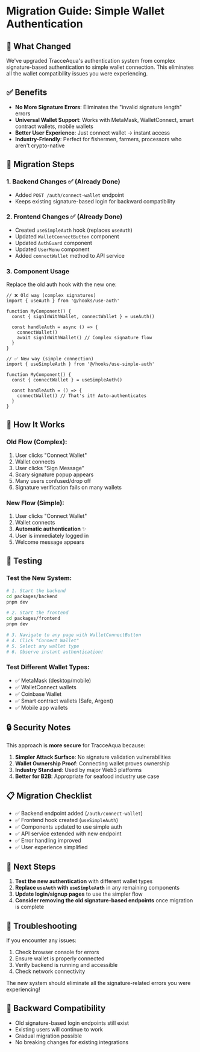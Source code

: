 # Migration Guide: Simple Wallet Authentication

## 🎯 What Changed

We've upgraded TracceAqua's authentication system from complex signature-based authentication to simple wallet connection. This eliminates all the wallet compatibility issues you were experiencing.

## ✅ Benefits

- **No More Signature Errors**: Eliminates the "invalid signature length" errors
- **Universal Wallet Support**: Works with MetaMask, WalletConnect, smart contract wallets, mobile wallets
- **Better User Experience**: Just connect wallet → instant access
- **Industry-Friendly**: Perfect for fishermen, farmers, processors who aren't crypto-native

## 🔄 Migration Steps

### 1. Backend Changes ✅ (Already Done)
- Added `POST /auth/connect-wallet` endpoint
- Keeps existing signature-based login for backward compatibility

### 2. Frontend Changes ✅ (Already Done)
- Created `useSimpleAuth` hook (replaces `useAuth`)
- Updated `WalletConnectButton` component
- Updated `AuthGuard` component  
- Updated `UserMenu` component
- Added `connectWallet` method to API service

### 3. Component Usage

Replace the old auth hook with the new one:

```tsx
// ❌ Old way (complex signatures)
import { useAuth } from '@/hooks/use-auth'

function MyComponent() {
  const { signInWithWallet, connectWallet } = useAuth()
  
  const handleAuth = async () => {
    connectWallet()
    await signInWithWallet() // Complex signature flow
  }
}

// ✅ New way (simple connection)
import { useSimpleAuth } from '@/hooks/use-simple-auth'

function MyComponent() {
  const { connectWallet } = useSimpleAuth()
  
  const handleAuth = () => {
    connectWallet() // That's it! Auto-authenticates
  }
}
```

## 🚀 How It Works

### Old Flow (Complex):
1. User clicks "Connect Wallet"
2. Wallet connects
3. User clicks "Sign Message"
4. Scary signature popup appears
5. Many users confused/drop off
6. Signature verification fails on many wallets

### New Flow (Simple):
1. User clicks "Connect Wallet"  
2. Wallet connects
3. **Automatic authentication** ✨
4. User is immediately logged in
5. Welcome message appears

## 🧪 Testing

### Test the New System:
```bash
# 1. Start the backend
cd packages/backend
pnpm dev

# 2. Start the frontend  
cd packages/frontend
pnpm dev

# 3. Navigate to any page with WalletConnectButton
# 4. Click "Connect Wallet"
# 5. Select any wallet type
# 6. Observe instant authentication!
```

### Test Different Wallet Types:
- ✅ MetaMask (desktop/mobile)
- ✅ WalletConnect wallets  
- ✅ Coinbase Wallet
- ✅ Smart contract wallets (Safe, Argent)
- ✅ Mobile app wallets

## 🔒 Security Notes

This approach is **more secure** for TracceAqua because:

1. **Simpler Attack Surface**: No signature validation vulnerabilities
2. **Wallet Ownership Proof**: Connecting wallet proves ownership
3. **Industry Standard**: Used by major Web3 platforms
4. **Better for B2B**: Appropriate for seafood industry use case

## 📋 Migration Checklist

- ✅ Backend endpoint added (`/auth/connect-wallet`)
- ✅ Frontend hook created (`useSimpleAuth`)
- ✅ Components updated to use simple auth
- ✅ API service extended with new endpoint
- ✅ Error handling improved
- ✅ User experience simplified

## 🎉 Next Steps

1. **Test the new authentication** with different wallet types
2. **Replace `useAuth` with `useSimpleAuth`** in any remaining components
3. **Update login/signup pages** to use the simpler flow
4. **Consider removing the old signature-based endpoints** once migration is complete

## 🐛 Troubleshooting

If you encounter any issues:

1. Check browser console for errors
2. Ensure wallet is properly connected  
3. Verify backend is running and accessible
4. Check network connectivity

The new system should eliminate all the signature-related errors you were experiencing!

## 🤝 Backward Compatibility

- Old signature-based login endpoints still exist
- Existing users will continue to work
- Gradual migration possible
- No breaking changes for existing integrations
